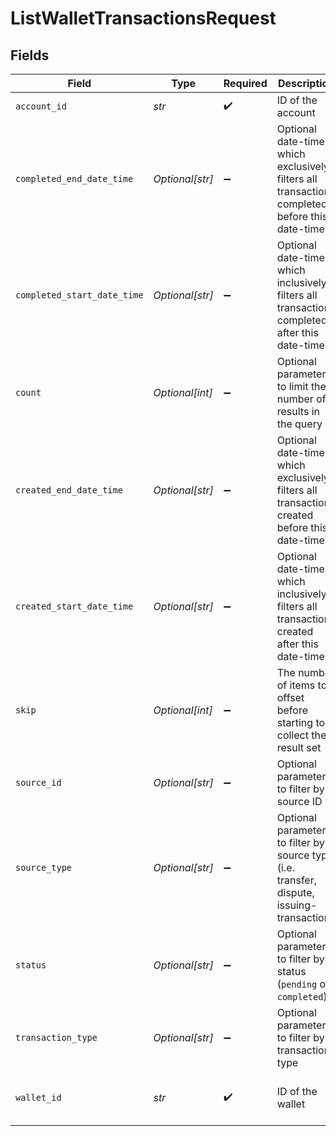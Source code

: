 # ListWalletTransactionsRequest


## Fields

| Field                                                                                         | Type                                                                                          | Required                                                                                      | Description                                                                                   | Example                                                                                       |
| --------------------------------------------------------------------------------------------- | --------------------------------------------------------------------------------------------- | --------------------------------------------------------------------------------------------- | --------------------------------------------------------------------------------------------- | --------------------------------------------------------------------------------------------- |
| `account_id`                                                                                  | *str*                                                                                         | :heavy_check_mark:                                                                            | ID of the account                                                                             |                                                                                               |
| `completed_end_date_time`                                                                     | *Optional[str]*                                                                               | :heavy_minus_sign:                                                                            | Optional date-time which exclusively filters all transactions completed before this date-time |                                                                                               |
| `completed_start_date_time`                                                                   | *Optional[str]*                                                                               | :heavy_minus_sign:                                                                            | Optional date-time which inclusively filters all transactions completed after this date-time  |                                                                                               |
| `count`                                                                                       | *Optional[int]*                                                                               | :heavy_minus_sign:                                                                            | Optional parameter to limit the number of results in the query                                |                                                                                               |
| `created_end_date_time`                                                                       | *Optional[str]*                                                                               | :heavy_minus_sign:                                                                            | Optional date-time which exclusively filters all transactions created before this date-time   |                                                                                               |
| `created_start_date_time`                                                                     | *Optional[str]*                                                                               | :heavy_minus_sign:                                                                            | Optional date-time which inclusively filters all transactions created after this date-time    |                                                                                               |
| `skip`                                                                                        | *Optional[int]*                                                                               | :heavy_minus_sign:                                                                            | The number of items to offset before starting to collect the result set                       |                                                                                               |
| `source_id`                                                                                   | *Optional[str]*                                                                               | :heavy_minus_sign:                                                                            | Optional parameter to filter by source ID                                                     |                                                                                               |
| `source_type`                                                                                 | *Optional[str]*                                                                               | :heavy_minus_sign:                                                                            | Optional parameter to filter by source type (i.e. transfer, dispute, issuing-transaction)     |                                                                                               |
| `status`                                                                                      | *Optional[str]*                                                                               | :heavy_minus_sign:                                                                            | Optional parameter to filter by status (`pending` or `completed`)                             |                                                                                               |
| `transaction_type`                                                                            | *Optional[str]*                                                                               | :heavy_minus_sign:                                                                            | Optional parameter to filter by transaction type                                              |                                                                                               |
| `wallet_id`                                                                                   | *str*                                                                                         | :heavy_check_mark:                                                                            | ID of the wallet                                                                              | ec7e1848-dc80-4ab0-8827-dd7fc0737b43                                                          |